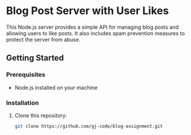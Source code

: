 # Blog Post Server with User Likes

This Node.js server provides a simple API for managing blog posts and allowing users to like posts. It also includes spam prevention measures to protect the server from abuse.

## Getting Started

### Prerequisites

- Node.js installed on your machine

### Installation

1. Clone this repository:

   ```bash
   git clone https://github.com/gj-code/blog-assignment.git
   ```
